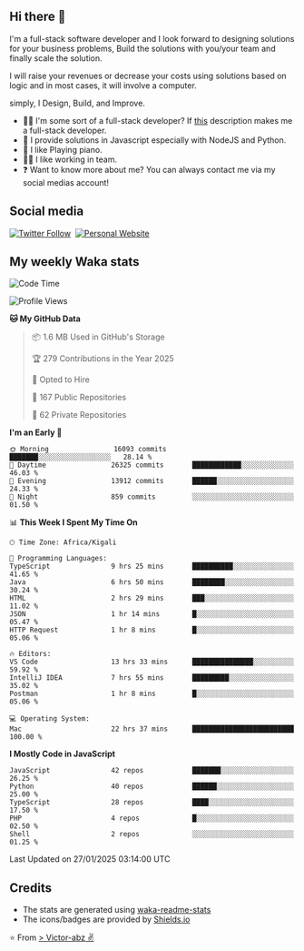 ## Hi there 👋
I'm a full-stack software developer and I look forward to designing solutions for your business problems, Build the solutions with you/your team and finally scale the solution.

I will raise your revenues or decrease your costs using solutions based on logic and in most cases, it will involve a computer.

simply, I Design, Build, and Improve.

- 👨‍💻 I'm some sort of a full-stack developer? If [this](https://www.w3schools.com/whatis/whatis_fullstack.asp) description makes me a full-stack developer.
- 🌱 I provide solutions in Javascript especially with NodeJS and Python. 
- 🎹 I like Playing piano.
- 👯‍♀️ I like working in team.
- ❓ Want to know more about me? You can always contact me via my social medias account!

## Social media
[![Twitter Follow](https://img.shields.io/twitter/follow/vicky_abz?color=%231DA1F2&label=Twitter&style=for-the-badge&logo=twitter&logoColor=ffffff)](https://twitter.com/vicky_abz)
‎‎ [![Personal Website](https://img.shields.io/static/v1?label=visit&message=victor-abz.com&color=%235F021F&style=for-the-badge)](https://victor-abz.com/)

## My weekly Waka stats
<!--START_SECTION:waka-->
![Code Time](http://img.shields.io/badge/Code%20Time-1%2C070%20hrs%203%20mins-blue)

![Profile Views](http://img.shields.io/badge/Profile%20Views-6-blue)

**🐱 My GitHub Data** 

> 📦 1.6 MB Used in GitHub's Storage 
 > 
> 🏆 279 Contributions in the Year 2025
 > 
> 💼 Opted to Hire
 > 
> 📜 167 Public Repositories 
 > 
> 🔑 62 Private Repositories 
 > 
**I'm an Early 🐤** 

```text
🌞 Morning                16093 commits       ███████░░░░░░░░░░░░░░░░░░   28.14 % 
🌆 Daytime                26325 commits       ████████████░░░░░░░░░░░░░   46.03 % 
🌃 Evening                13912 commits       ██████░░░░░░░░░░░░░░░░░░░   24.33 % 
🌙 Night                  859 commits         ░░░░░░░░░░░░░░░░░░░░░░░░░   01.50 % 
```


📊 **This Week I Spent My Time On** 

```text
🕑︎ Time Zone: Africa/Kigali

💬 Programming Languages: 
TypeScript               9 hrs 25 mins       ██████████░░░░░░░░░░░░░░░   41.65 % 
Java                     6 hrs 50 mins       ████████░░░░░░░░░░░░░░░░░   30.24 % 
HTML                     2 hrs 29 mins       ███░░░░░░░░░░░░░░░░░░░░░░   11.02 % 
JSON                     1 hr 14 mins        █░░░░░░░░░░░░░░░░░░░░░░░░   05.47 % 
HTTP Request             1 hr 8 mins         █░░░░░░░░░░░░░░░░░░░░░░░░   05.06 % 

🔥 Editors: 
VS Code                  13 hrs 33 mins      ███████████████░░░░░░░░░░   59.92 % 
IntelliJ IDEA            7 hrs 55 mins       █████████░░░░░░░░░░░░░░░░   35.02 % 
Postman                  1 hr 8 mins         █░░░░░░░░░░░░░░░░░░░░░░░░   05.06 % 

💻 Operating System: 
Mac                      22 hrs 37 mins      █████████████████████████   100.00 % 
```

**I Mostly Code in JavaScript** 

```text
JavaScript               42 repos            ███████░░░░░░░░░░░░░░░░░░   26.25 % 
Python                   40 repos            ██████░░░░░░░░░░░░░░░░░░░   25.00 % 
TypeScript               28 repos            ████░░░░░░░░░░░░░░░░░░░░░   17.50 % 
PHP                      4 repos             █░░░░░░░░░░░░░░░░░░░░░░░░   02.50 % 
Shell                    2 repos             ░░░░░░░░░░░░░░░░░░░░░░░░░   01.25 % 
```




 Last Updated on 27/01/2025 03:14:00 UTC
<!--END_SECTION:waka-->

## Credits
- The stats are generated using [waka-readme-stats](https://github.com/anmol098/waka-readme-stats)
- The icons/badges are provided by [Shields.io](https://shields.io/)

⭐️ From [> Victor-abz ✌](https://victor-abz.com/)
